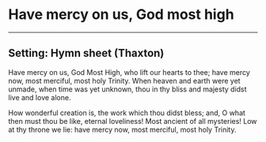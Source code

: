 # Have mercy on us, God most high

***

## Setting: Hymn sheet (Thaxton)

Have mercy on us, God Most High,
who lift our hearts to thee;
have mercy now, most merciful,
most holy Trinity.
When heaven and earth were yet unmade,
when time was yet unknown,
thou in thy bliss and majesty
didst live and love alone.

How wonderful creation is,
the work which thou didst bless;
and, O what then must thou be like,
eternal loveliness!
Most ancient of all mysteries!
Low at thy throne we lie:
have mercy now, most merciful,
most holy Trinity.
